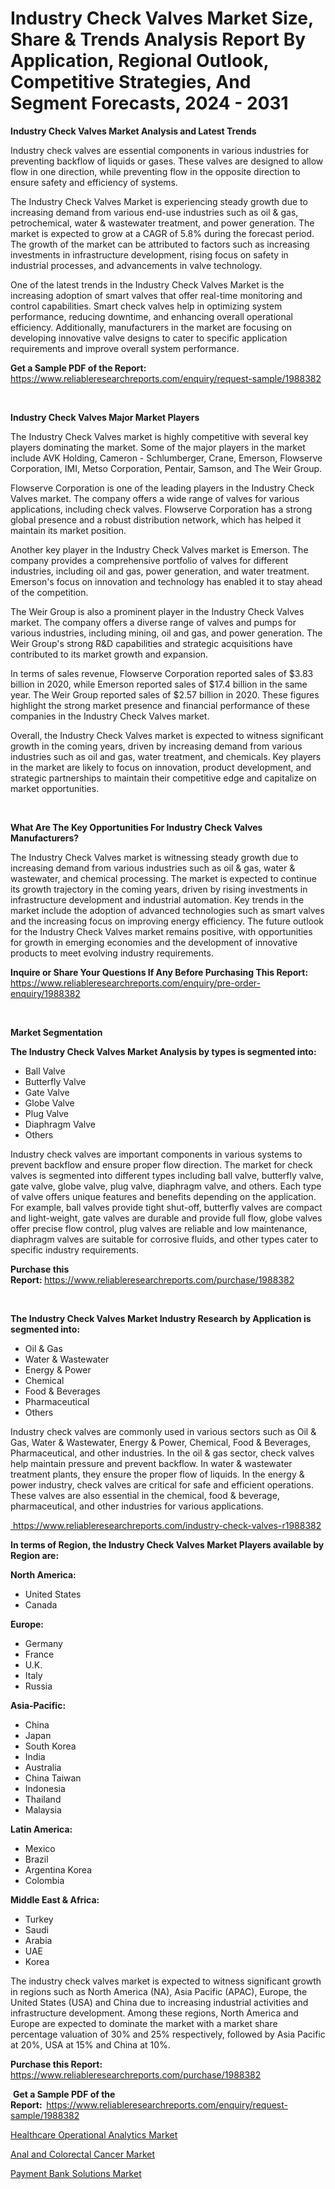 <p><h1>Industry Check Valves Market Size, Share & Trends Analysis Report By Application, Regional Outlook, Competitive Strategies, And Segment Forecasts, 2024 - 2031</h1></p><p><strong>Industry Check Valves Market Analysis and Latest Trends</strong></p>
<p><p>Industry check valves are essential components in various industries for preventing backflow of liquids or gases. These valves are designed to allow flow in one direction, while preventing flow in the opposite direction to ensure safety and efficiency of systems.</p><p>The Industry Check Valves Market is experiencing steady growth due to increasing demand from various end-use industries such as oil & gas, petrochemical, water & wastewater treatment, and power generation. The market is expected to grow at a CAGR of 5.8% during the forecast period. The growth of the market can be attributed to factors such as increasing investments in infrastructure development, rising focus on safety in industrial processes, and advancements in valve technology.</p><p>One of the latest trends in the Industry Check Valves Market is the increasing adoption of smart valves that offer real-time monitoring and control capabilities. Smart check valves help in optimizing system performance, reducing downtime, and enhancing overall operational efficiency. Additionally, manufacturers in the market are focusing on developing innovative valve designs to cater to specific application requirements and improve overall system performance.</p></p>
<p><strong>Get a Sample PDF of the Report:&nbsp;</strong> <a href="https://www.reliableresearchreports.com/enquiry/request-sample/1988382">https://www.reliableresearchreports.com/enquiry/request-sample/1988382</a></p>
<p>&nbsp;</p>
<p><strong>Industry Check Valves Major Market Players</strong></p>
<p><p>The Industry Check Valves market is highly competitive with several key players dominating the market. Some of the major players in the market include AVK Holding, Cameron - Schlumberger, Crane, Emerson, Flowserve Corporation, IMI, Metso Corporation, Pentair, Samson, and The Weir Group.</p><p>Flowserve Corporation is one of the leading players in the Industry Check Valves market. The company offers a wide range of valves for various applications, including check valves. Flowserve Corporation has a strong global presence and a robust distribution network, which has helped it maintain its market position.</p><p>Another key player in the Industry Check Valves market is Emerson. The company provides a comprehensive portfolio of valves for different industries, including oil and gas, power generation, and water treatment. Emerson's focus on innovation and technology has enabled it to stay ahead of the competition.</p><p>The Weir Group is also a prominent player in the Industry Check Valves market. The company offers a diverse range of valves and pumps for various industries, including mining, oil and gas, and power generation. The Weir Group's strong R&D capabilities and strategic acquisitions have contributed to its market growth and expansion.</p><p>In terms of sales revenue, Flowserve Corporation reported sales of $3.83 billion in 2020, while Emerson reported sales of $17.4 billion in the same year. The Weir Group reported sales of $2.57 billion in 2020. These figures highlight the strong market presence and financial performance of these companies in the Industry Check Valves market. </p><p>Overall, the Industry Check Valves market is expected to witness significant growth in the coming years, driven by increasing demand from various industries such as oil and gas, water treatment, and chemicals. Key players in the market are likely to focus on innovation, product development, and strategic partnerships to maintain their competitive edge and capitalize on market opportunities.</p></p>
<p>&nbsp;</p>
<p><strong>What Are The Key Opportunities For Industry Check Valves Manufacturers?</strong></p>
<p><p>The Industry Check Valves market is witnessing steady growth due to increasing demand from various industries such as oil & gas, water & wastewater, and chemical processing. The market is expected to continue its growth trajectory in the coming years, driven by rising investments in infrastructure development and industrial automation. Key trends in the market include the adoption of advanced technologies such as smart valves and the increasing focus on improving energy efficiency. The future outlook for the Industry Check Valves market remains positive, with opportunities for growth in emerging economies and the development of innovative products to meet evolving industry requirements.</p></p>
<p><strong>Inquire or Share Your Questions If Any Before Purchasing This Report:</strong> <a href="https://www.reliableresearchreports.com/enquiry/pre-order-enquiry/1988382">https://www.reliableresearchreports.com/enquiry/pre-order-enquiry/1988382</a></p>
<p>&nbsp;</p>
<p><strong>Market Segmentation</strong></p>
<p><strong>The Industry Check Valves Market Analysis by types is segmented into:</strong></p>
<p><ul><li>Ball Valve</li><li>Butterfly Valve</li><li>Gate Valve</li><li>Globe Valve</li><li>Plug Valve</li><li>Diaphragm Valve</li><li>Others</li></ul></p>
<p><p>Industry check valves are important components in various systems to prevent backflow and ensure proper flow direction. The market for check valves is segmented into different types including ball valve, butterfly valve, gate valve, globe valve, plug valve, diaphragm valve, and others. Each type of valve offers unique features and benefits depending on the application. For example, ball valves provide tight shut-off, butterfly valves are compact and light-weight, gate valves are durable and provide full flow, globe valves offer precise flow control, plug valves are reliable and low maintenance, diaphragm valves are suitable for corrosive fluids, and other types cater to specific industry requirements.</p></p>
<p><strong>Purchase this Report:&nbsp;</strong><a href="https://www.reliableresearchreports.com/purchase/1988382">https://www.reliableresearchreports.com/purchase/1988382</a></p>
<p>&nbsp;</p>
<p><strong>The Industry Check Valves Market Industry Research by Application is segmented into:</strong></p>
<p><ul><li>Oil & Gas</li><li>Water & Wastewater</li><li>Energy & Power</li><li>Chemical</li><li>Food & Beverages</li><li>Pharmaceutical</li><li>Others</li></ul></p>
<p><p>Industry check valves are commonly used in various sectors such as Oil & Gas, Water & Wastewater, Energy & Power, Chemical, Food & Beverages, Pharmaceutical, and other industries. In the oil & gas sector, check valves help maintain pressure and prevent backflow. In water & wastewater treatment plants, they ensure the proper flow of liquids. In the energy & power industry, check valves are critical for safe and efficient operations. These valves are also essential in the chemical, food & beverage, pharmaceutical, and other industries for various applications.</p></p>
<p><a href="https://www.reliableresearchreports.com/industry-check-valves-r1988382">&nbsp;https://www.reliableresearchreports.com/industry-check-valves-r1988382</a></p>
<p><strong>In terms of Region, the Industry Check Valves Market Players available by Region are:</strong></p>
<p>
    <p> <strong> North America: </strong>
        <ul>
            <li>United States</li>
            <li>Canada</li>
        </ul>
        </p> 
    <p> <strong> Europe: </strong>
        <ul>
            <li>Germany</li>
            <li>France</li>
            <li>U.K.</li>
            <li>Italy</li>
            <li>Russia</li>
        </ul>
        </p> 
    <p> <strong> Asia-Pacific: </strong>
        <ul>
            <li>China</li>
            <li>Japan</li>
            <li>South Korea</li>
            <li>India</li>
            <li>Australia</li>
            <li>China Taiwan</li>
            <li>Indonesia</li>
            <li>Thailand</li>
            <li>Malaysia</li>
        </ul>
        </p> 
    <p> <strong> Latin America: </strong>
        <ul>
            <li>Mexico</li>
            <li>Brazil</li>
            <li>Argentina Korea</li>
            <li>Colombia</li>
        </ul>
        </p> 
    <p> <strong> Middle East & Africa: </strong>
        <ul>
            <li>Turkey</li>
            <li>Saudi</li>
            <li>Arabia</li>
            <li>UAE</li>
            <li>Korea</li>
        </ul>
    </p>
    </p>
<p><p>The industry check valves market is expected to witness significant growth in regions such as North America (NA), Asia Pacific (APAC), Europe, the United States (USA) and China due to increasing industrial activities and infrastructure development. Among these regions, North America and Europe are expected to dominate the market with a market share percentage valuation of 30% and 25% respectively, followed by Asia Pacific at 20%, USA at 15% and China at 10%.</p></p>
<p><strong>Purchase this Report: </strong><a href="https://www.reliableresearchreports.com/purchase/1988382">https://www.reliableresearchreports.com/purchase/1988382</a></p>
<p>&nbsp;<strong>Get a Sample PDF of the Report:&nbsp;&nbsp;</strong><a href="https://www.reliableresearchreports.com/enquiry/request-sample/1988382">https://www.reliableresearchreports.com/enquiry/request-sample/1988382</a></p>
<p><strong></strong></p>
<p><p><a href="https://www.linkedin.com/pulse/healthcare-operational-analytics-market-investigation-ciynf">Healthcare Operational Analytics Market</a></p><p><a href="https://www.linkedin.com/pulse/anal-colorectal-cancer-market-global-insights-sales-trends-qo4mc">Anal and Colorectal Cancer Market</a></p><p><a href="https://www.linkedin.com/pulse/strategic-insights-global-payment-bank-solutions-market-txtvf">Payment Bank Solutions Market</a></p></p>